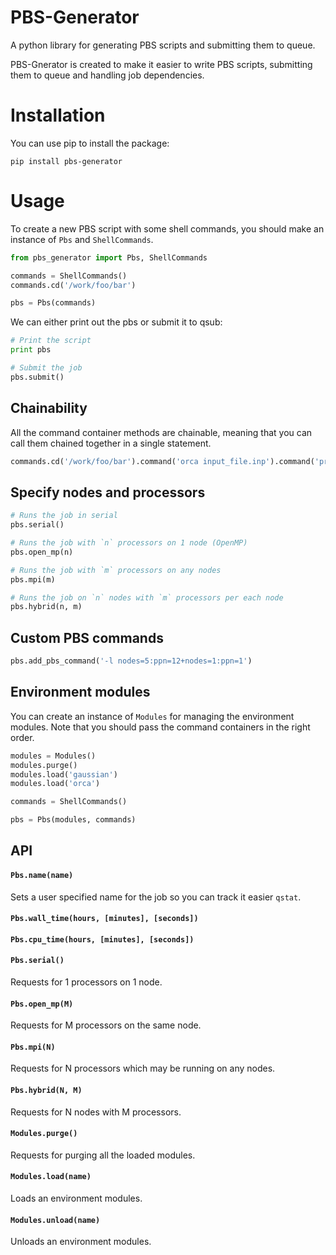 # PBS-Generator
A python library for generating PBS scripts and submitting them to queue.

PBS-Gnerator is created to make it easier to write PBS scripts, submitting them to queue and handling job dependencies.

# Installation
You can use pip to install the package:

```
pip install pbs-generator
```

# Usage

To create a new PBS script with some shell commands, you should make an instance of `Pbs` and `ShellCommands`.

```python
from pbs_generator import Pbs, ShellCommands

commands = ShellCommands()
commands.cd('/work/foo/bar')

pbs = Pbs(commands)
```

We can either print out the pbs or submit it to qsub:

```python
# Print the script
print pbs

# Submit the job
pbs.submit()
```

## Chainability
All the command container methods are chainable, meaning that you can call them chained together in a single statement.

```python
commands.cd('/work/foo/bar').command('orca input_file.inp').command('program arg1 arg2')
```

## Specify nodes and processors
```python
# Runs the job in serial
pbs.serial()

# Runs the job with `n` processors on 1 node (OpenMP)
pbs.open_mp(n)

# Runs the job with `m` processors on any nodes
pbs.mpi(m)

# Runs the job on `n` nodes with `m` processors per each node
pbs.hybrid(n, m)
```

## Custom PBS commands
```python
pbs.add_pbs_command('-l nodes=5:ppn=12+nodes=1:ppn=1')
```

## Environment modules
You can create an instance of `Modules` for managing the environment modules. Note that you should pass the command containers in the right order.

```python
modules = Modules()
modules.purge()
modules.load('gaussian')
modules.load('orca')

commands = ShellCommands()

pbs = Pbs(modules, commands)
```
## API
#### `Pbs.name(name)`
Sets a user specified name for the job so you can track it easier `qstat`.

#### `Pbs.wall_time(hours, [minutes], [seconds])`
#### `Pbs.cpu_time(hours, [minutes], [seconds])`

#### `Pbs.serial()`
Requests for 1 processors on 1 node.

#### `Pbs.open_mp(M)`
Requests for M processors on the same node.

#### `Pbs.mpi(N)`
Requests for N processors which may be running on any nodes.

#### `Pbs.hybrid(N, M)`
Requests for N nodes with M processors.

#### `Modules.purge()`
Requests for purging all the loaded modules.

#### `Modules.load(name)`
Loads an environment modules.

#### `Modules.unload(name)`
Unloads an environment modules.
